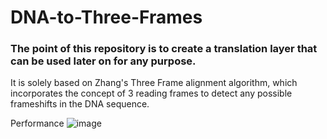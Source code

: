 # DNA-to-Three-Frames

### The point of this repository is to create a translation layer that can be used later on for any purpose.

It is solely based on Zhang's Three Frame alignment algorithm, which incorporates the concept of 3 reading frames to detect any possible frameshifts in the DNA sequence.

Performance
![image](https://github.com/Ultix1/DNA-to-Three-Frames/assets/92718418/8a2deddf-9441-4312-b1c3-4a03d4de0625)
